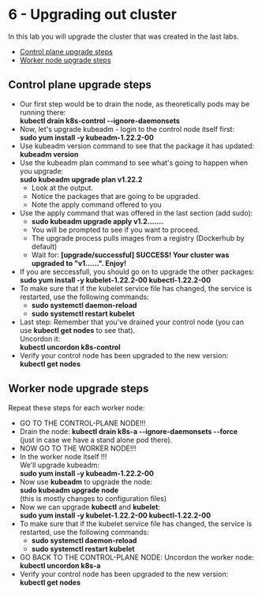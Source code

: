 # 6 - Upgrading out cluster

In this lab you will upgrade the cluster that was created in the last labs.

- [Control plane upgrade steps](#Control-plane-upgrade-steps)
- [Worker node upgrade steps](#Worker-node-upgrade-steps)

## Control plane upgrade steps

- Our first step would be to drain the node, as theoretically pods may be running there:  
**kubectl drain k8s-control --ignore-daemonsets**
- Now, let's upgrade kubeadm - login to the control node itself first:  
**sudo yum install -y kubeadm-1.22.2-00**
- Use kubeadm version command to see that the package it has updated:  
**kubeadm version**
- Use the kubeadm plan command to see what's going to happen when you upgrade:  
**sudo kubeadm upgrade plan v1.22.2**  
  - Look at the output.  
  - Notice the packages that are going to be upgraded.  
  - Note the apply command offered to you
- Use the apply command that was offered in the last section (add sudo):  
  - **sudo kubeadm upgrade apply v1.2.......**
  - You will be prompted to see if you want to proceed.
  - The upgrade process pulls images from a registry (Dockerhub by default)
  - Wait for: **[upgrade/successful] SUCCESS! Your cluster was upgraded to "v1......". Enjoy!**  
- If you are seccessfull, you should go on to upgrade the other packages:   
**sudo yum install -y kubelet-1.22.2-00 kubectl-1.22.2-00**
- To make sure that if the kubelet service file has changed, the service is restarted, use the following commands:  
  - **sudo systemctl daemon-reload** 
  - **sudo systemctl restart kubelet**
- Last step:
Remember that you've drained your control node (you can use **kubectl get nodes** to see that).  
Uncordon it:  
**kubectl uncordon k8s-control**  
- Verify your control node has been upgraded to the new version:  
**kubectl get nodes**  

## Worker node upgrade steps

Repeat these steps for each worker node:
- GO TO THE CONTROL-PLANE NODE!!!
- Drain the node:
**kubectl drain k8s-a --ignore-daemonsets --force**  
(just in case we have a stand alone pod there).
- NOW GO TO THE WORKER NODE!!!
- In the worker node itself !!!  
We'll upgrade kubeadm:  
**sudo yum install -y  kubeadm-1.22.2-00**
- Now use **kubeadm** to upgrade the node:  
**sudo kubeadm upgrade node**  
(this is mostly changes to configuration files)  
- Now we can upgrade **kubectl** and **kubelet**:  
**sudo yum install -y kubelet-1.22.2-00 kubectl-1.22.2-00**
- To make sure that if the kubelet service file has changed, the service is restarted, use the following commands:  
  - **sudo systemctl daemon-reload** 
  - **sudo systemctl restart kubelet**
- GO BACK TO THE CONTROL-PLANE NODE:
Uncordon the worker node:  
**kubectl uncordon k8s-a**  
- Verify your control node has been upgraded to the new version:  
**kubectl get nodes**  